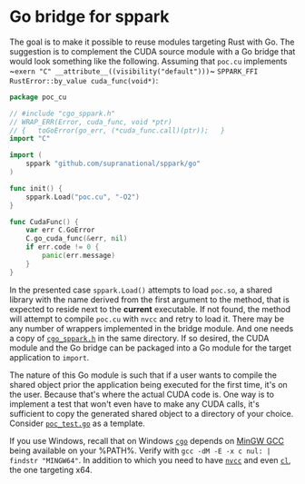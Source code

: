 # Go bridge for sppark

The goal is to make it possible to reuse modules targeting Rust with Go. The suggestion is to complement the CUDA source module with a Go bridge that would look something like the following. Assuming that `poc.cu` implements ~`exern "C" __attribute__((visibility("default")))`~ `SPPARK_FFI RustError::by_value cuda_func(void*)`:

```go
package poc_cu

// #include "cgo_sppark.h"
// WRAP_ERR(Error, cuda_func, void *ptr)
// {   toGoError(go_err, (*cuda_func.call)(ptr));   }
import "C"

import (
    sppark "github.com/supranational/sppark/go"
)

func init() {
    sppark.Load("poc.cu", "-O2")
}

func CudaFunc() {
    var err C.GoError
    C.go_cuda_func(&err, nil)
    if err.code != 0 {
        panic(err.message)
    }
}
```

In the presented case `sppark.Load()` attempts to load `poc.so`, a shared library with the name derived from the first argument to the method, that is expected to reside next to the **current** executable. If not found, the method will attempt to compile `poc.cu` with `nvcc` and retry to load it. There may be any number of wrappers implemented in the bridge module. And one needs a copy of [`cgo_sppark.h`](cgo_sppark.h) in the same directory. If so desired, the CUDA module and the Go bridge can be packaged into a Go module for the target application to `import`.

The nature of this Go module is such that if a user wants to compile the shared object prior the application being executed for the first time, it's on the user. Because that's where the actual CUDA code is. One way is to implement a test that won't even have to make any CUDA calls, it's sufficient to copy the generated shared object to a directory of your choice. Consider [`poc_test.go`](../poc/go/poc_test.go) as a template.

If you use Windows, recall that on Windows [`cgo`](https://pkg.go.dev/cmd/cgo) depends on [MinGW GCC](https://www.mingw-w64.org/) being available on your %PATH%. Verify with `gcc -dM -E -x c nul: | findstr "MINGW64"`. In addition to which you need to have [`nvcc`](https://developer.nvidia.com/cuda-downloads?target_os=Windows&target_arch=x86_64) and even [`cl`](https://learn.microsoft.com/en-us/visualstudio/ide/reference/command-prompt-powershell), the one targeting x64.
